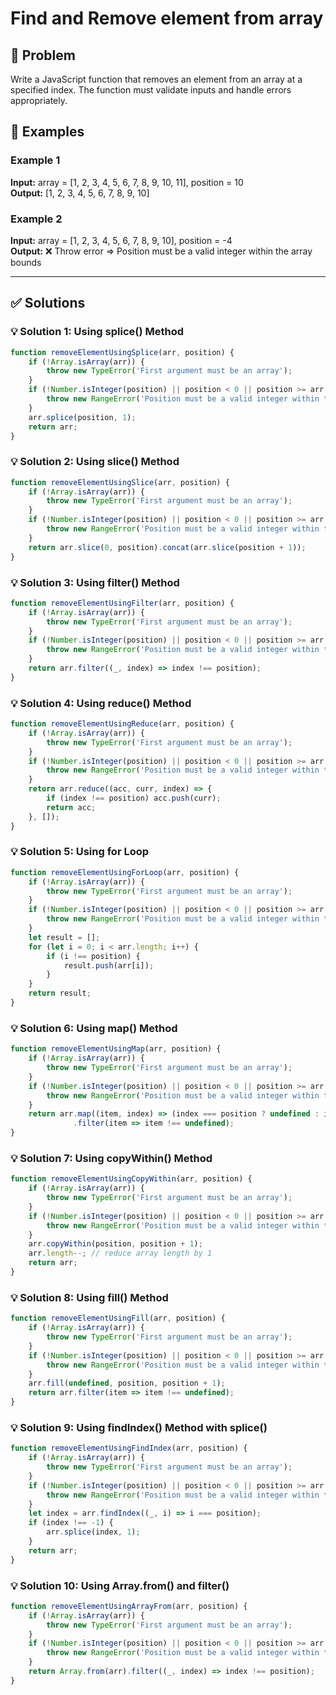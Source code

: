 # Find and Remove element from array 

## 📝 Problem

Write a JavaScript function that removes an element from an array at a specified index. The function must validate inputs and handle errors appropriately.


## 📌 Examples

### Example 1

**Input:** array = [1, 2, 3, 4, 5, 6, 7, 8, 9, 10, 11], position = 10  
**Output:** [1, 2, 3, 4, 5, 6, 7, 8, 9, 10]

### Example 2

**Input:** array = [1, 2, 3, 4, 5, 6, 7, 8, 9, 10], position = -4  
**Output:** ❌ Throw error => Position must be a valid integer within the array bounds

---

## ✅ Solutions

### 💡 Solution 1: Using splice() Method

```javascript
function removeElementUsingSplice(arr, position) {
    if (!Array.isArray(arr)) {
        throw new TypeError('First argument must be an array');
    }
    if (!Number.isInteger(position) || position < 0 || position >= arr.length) {
        throw new RangeError('Position must be a valid integer within the array bounds');
    }
    arr.splice(position, 1);
    return arr;
}
```

### 💡 Solution 2: Using slice() Method

```javascript
function removeElementUsingSlice(arr, position) {
    if (!Array.isArray(arr)) {
        throw new TypeError('First argument must be an array');
    }
    if (!Number.isInteger(position) || position < 0 || position >= arr.length) {
        throw new RangeError('Position must be a valid integer within the array bounds');
    }
    return arr.slice(0, position).concat(arr.slice(position + 1));
}
```

### 💡 Solution 3: Using filter() Method

```javascript
function removeElementUsingFilter(arr, position) {
    if (!Array.isArray(arr)) {
        throw new TypeError('First argument must be an array');
    }
    if (!Number.isInteger(position) || position < 0 || position >= arr.length) {
        throw new RangeError('Position must be a valid integer within the array bounds');
    }
    return arr.filter((_, index) => index !== position);
}
```

### 💡 Solution 4: Using reduce() Method

```javascript
function removeElementUsingReduce(arr, position) {
    if (!Array.isArray(arr)) {
        throw new TypeError('First argument must be an array');
    }
    if (!Number.isInteger(position) || position < 0 || position >= arr.length) {
        throw new RangeError('Position must be a valid integer within the array bounds');
    }
    return arr.reduce((acc, curr, index) => {
        if (index !== position) acc.push(curr);
        return acc;
    }, []);
}
```

### 💡 Solution 5: Using for Loop

```javascript
function removeElementUsingForLoop(arr, position) {
    if (!Array.isArray(arr)) {
        throw new TypeError('First argument must be an array');
    }
    if (!Number.isInteger(position) || position < 0 || position >= arr.length) {
        throw new RangeError('Position must be a valid integer within the array bounds');
    }
    let result = [];
    for (let i = 0; i < arr.length; i++) {
        if (i !== position) {
            result.push(arr[i]);
        }
    }
    return result;
}
```

### 💡 Solution 6: Using map() Method

```javascript
function removeElementUsingMap(arr, position) {
    if (!Array.isArray(arr)) {
        throw new TypeError('First argument must be an array');
    }
    if (!Number.isInteger(position) || position < 0 || position >= arr.length) {
        throw new RangeError('Position must be a valid integer within the array bounds');
    }
    return arr.map((item, index) => (index === position ? undefined : item))
              .filter(item => item !== undefined);
}
```

### 💡 Solution 7: Using copyWithin() Method

```javascript
function removeElementUsingCopyWithin(arr, position) {
    if (!Array.isArray(arr)) {
        throw new TypeError('First argument must be an array');
    }
    if (!Number.isInteger(position) || position < 0 || position >= arr.length) {
        throw new RangeError('Position must be a valid integer within the array bounds');
    }
    arr.copyWithin(position, position + 1);
    arr.length--; // reduce array length by 1
    return arr;
}
```

### 💡 Solution 8: Using fill() Method

```javascript
function removeElementUsingFill(arr, position) {
    if (!Array.isArray(arr)) {
        throw new TypeError('First argument must be an array');
    }
    if (!Number.isInteger(position) || position < 0 || position >= arr.length) {
        throw new RangeError('Position must be a valid integer within the array bounds');
    }
    arr.fill(undefined, position, position + 1);
    return arr.filter(item => item !== undefined);
}
```

### 💡 Solution 9: Using findIndex() Method with splice()

```javascript
function removeElementUsingFindIndex(arr, position) {
    if (!Array.isArray(arr)) {
        throw new TypeError('First argument must be an array');
    }
    if (!Number.isInteger(position) || position < 0 || position >= arr.length) {
        throw new RangeError('Position must be a valid integer within the array bounds');
    }
    let index = arr.findIndex((_, i) => i === position);
    if (index !== -1) {
        arr.splice(index, 1);
    }
    return arr;
}
```

### 💡 Solution 10: Using Array.from() and filter()

```javascript
function removeElementUsingArrayFrom(arr, position) {
    if (!Array.isArray(arr)) {
        throw new TypeError('First argument must be an array');
    }
    if (!Number.isInteger(position) || position < 0 || position >= arr.length) {
        throw new RangeError('Position must be a valid integer within the array bounds');
    }
    return Array.from(arr).filter((_, index) => index !== position);
}
```